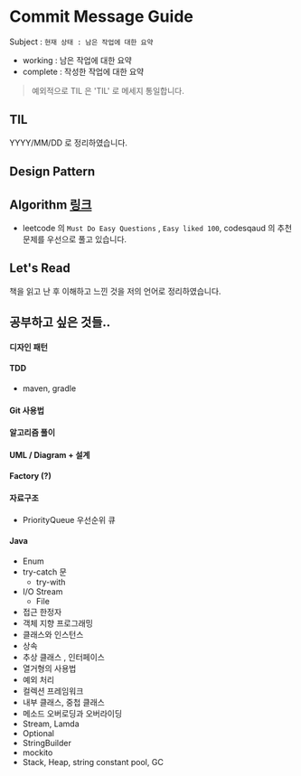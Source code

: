 # Commit Message Guide
Subject : `현재 상태 : 남은 작업에 대한 요약`

- working : 남은 작업에 대한 요약
- complete : 작성한 작업에 대한 요약

> 예외적으로 TIL 은 'TIL' 로 메세지 통일합니다.

## TIL 
YYYY/MM/DD 로 정리하였습니다.

## Design Pattern 

## Algorithm [링크](https://github.com/Hyune-c/algorithm)
- leetcode 의 `Must Do Easy Questions` , `Easy liked 100`, codesqaud 의 추천 문제를 우선으로 풀고 있습니다.

## Let's Read 
책을 읽고 난 후 이해하고 느낀 것을 저의 언어로 정리하였습니다.

## 공부하고 싶은 것들..

#### 디자인 패턴
#### TDD
- maven, gradle
#### Git 사용법
#### 알고리즘 풀이
#### UML / Diagram + 설계
#### Factory (?)
#### 자료구조
- PriorityQueue 우선순위 큐
#### Java
- Enum
- try-catch 문
	- try-with
-  I/O Stream
	- File
- 접근 한정자  
- 객체 지향 프로그래밍  
- 클래스와 인스턴스  
- 상속  
- 추상 클래스 , 인터페이스  
- 열거형의 사용법  
- 예외 처리  
- 컬렉션 프레임워크  
- 내부 클래스, 중첩 클래스
- 메소드 오버로딩과 오버라이딩  
- Stream, Lamda
- Optional  
- StringBuilder
- mockito
- Stack, Heap, string constant pool, GC